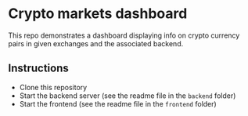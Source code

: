 # Crypto markets dashboard
This repo demonstrates a dashboard displaying info on crypto currency pairs in given exchanges and the associated backend.

## Instructions
- Clone this repository
- Start the backend server (see the readme file in the `backend` folder)
- Start the frontend  (see the readme file in the `frontend` folder)
